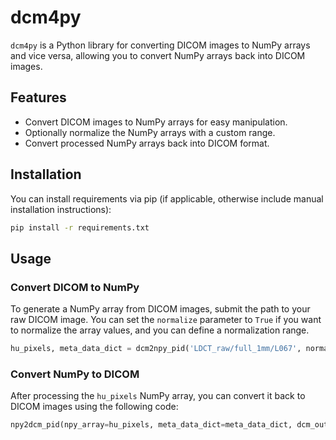 
# dcm4py

`dcm4py` is a Python library for converting DICOM images to NumPy arrays and vice versa, allowing you to convert NumPy arrays back into DICOM images.

## Features

- Convert DICOM images to NumPy arrays for easy manipulation.
- Optionally normalize the NumPy arrays with a custom range.
- Convert processed NumPy arrays back into DICOM format.

## Installation

You can install requirements via pip (if applicable, otherwise include manual installation instructions):

```bash
pip install -r requirements.txt
```

## Usage

### Convert DICOM to NumPy

To generate a NumPy array from DICOM images, submit the path to your raw DICOM image. You can set the `normalize` parameter to `True` if you want to normalize the array values, and you can define a normalization range.

```python
hu_pixels, meta_data_dict = dcm2npy_pid('LDCT_raw/full_1mm/L067', normalize=True, norm_range=[0,1])
```

### Convert NumPy to DICOM

After processing the `hu_pixels` NumPy array, you can convert it back to DICOM images using the following code:

```python
npy2dcm_pid(npy_array=hu_pixels, meta_data_dict=meta_data_dict, dcm_out_path='LDCT_test/full_1mm/L067', patient_id='L067', denormalize=True, norm_range=[0,1])
```
